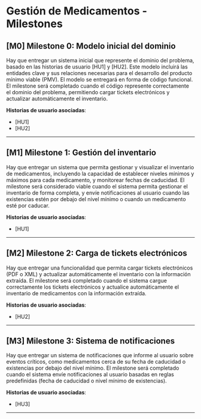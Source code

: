 # Gestión de Medicamentos - Milestones

## **[M0] Milestone 0: Modelo inicial del dominio**
Hay que entregar un sistema inicial que represente el dominio del problema, basado en las historias de usuario [HU1] y [HU2]. Este modelo incluirá las entidades clave y sus relaciones necesarias para el desarrollo del producto mínimo viable (PMV). El modelo se entregará en forma de código funcional.
El milestone será completado cuando el código represente correctamente el dominio del problema, permitiendo cargar tickets electrónicos y actualizar automáticamente el inventario.

**Historias de usuario asociadas**:  
- [HU1]
- [HU2]

---

## **[M1] Milestone 1: Gestión del inventario**
Hay que entregar un sistema que permita gestionar y visualizar el inventario de medicamentos, incluyendo la capacidad de establecer niveles mínimos y máximos para cada medicamento, y monitorear fechas de caducidad.
El milestone será considerado viable cuando el sistema permita gestionar el inventario de forma completa, y envíe notificaciones al usuario cuando las existencias estén por debajo del nivel mínimo o cuando un medicamento esté por caducar.

**Historias de usuario asociadas**:  
- [HU1]

---

## **[M2] Milestone 2: Carga de tickets electrónicos**
Hay que entregar una funcionalidad que permita cargar tickets electrónicos (PDF o XML) y actualizar automáticamente el inventario con la información extraída.
El milestone será completado cuando el sistema cargue correctamente los tickets electrónicos y actualice automáticamente el inventario de medicamentos con la información extraída.

**Historias de usuario asociadas**:  
- [HU2]

---

## **[M3] Milestone 3: Sistema de notificaciones**
Hay que entregar un sistema de notificaciones que informe al usuario sobre eventos críticos, como medicamentos cerca de su fecha de caducidad o existencias por debajo del nivel mínimo.
El milestone será completado cuando el sistema envíe notificaciones al usuario basadas en reglas predefinidas (fecha de caducidad o nivel mínimo de existencias).

**Historias de usuario asociadas**:  
- [HU3]

---
